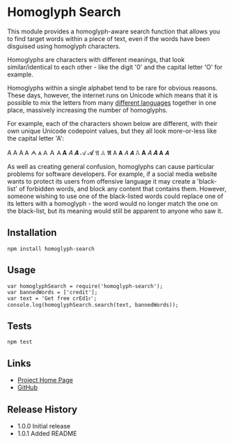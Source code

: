 Homoglyph Search
================

This module provides a homoglyph-aware search function that allows you to find target words within a piece of text, even if the words have been disguised using homoglyph characters.

Homoglyphs are characters with different meanings, that look similar/identical to each other - like the digit '0' and the capital letter 'O' for example.

Homoglyphs within a single alphabet tend to be rare for obvious reasons. These days, however, the internet runs on Unicode which means that it is possible to mix the letters from many [different languages](http://www.unicode.org/cldr/charts/latest/supplemental/languages_and_scripts.html) together in one place, massively increasing the number of homoglyphs.

For example, each of the characters shown below are different, with their own unique Unicode codepoint values, but they all look more-or-less like the capital letter 'A':

A Α А Ꭺ ᗅ ᴀ ꓮ Ａ 𐊠 𝐀 𝐴 𝑨 𝒜 𝓐 𝔄 𝔸 𝕬 𝖠 𝗔 𝘈 𝘼 𝙰 𝚨 𝛢 𝜜 𝝖 𝞐

As well as creating general confusion, homoglyphs can cause particular problems for software developers. For example, if a social media website wants to protect its users from offensive language it may create a 'black-list' of forbidden words, and block any content that contains them. However, someone wishing to use one of the black-listed words could replace one of its letters with a homoglyph - the word would no longer match the one on the black-list, but its meaning would still be apparent to anyone who saw it.

## Installation

    npm install homoglyph-search

## Usage

    var homoglyphSearch = require('homoglyph-search');
    var bannedWords = ['credit'];
    var text = 'Get free ϲrEd1ᴛ';
    console.log(homoglyphSearch.search(text, bannedWords));

## Tests

    npm test

## Links
* [Project Home Page](http://codebox.org.uk/pages/homoglyph-detection)
* [GitHub](https://github.com/codebox/homoglyph)

## Release History

* 1.0.0 Initial release   
* 1.0.1 Added README 